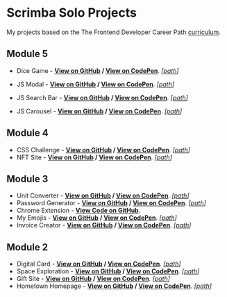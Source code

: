 # Scrimba Solo Projects

My projects based on the The Frontend Developer Career Path [curriculum](https://scrimba.com/learn/frontend).

## Module 5

- Dice Game - __[View on GitHub](https://arcismd.github.io/scrimba/challenge-dice-game/) / [View on CodePen](https://codepen.io/arcismd/pen/ExQNbQo)__. _[[path](https://github.com/arcismd/scrimba/tree/main/challenge-dice-game)]_

- JS Modal - __[View on GitHub](https://arcismd.github.io/scrimba/js-modal-search-bar-carousel/modal/) / [View on CodePen](https://codepen.io/arcismd/pen/qBxqVVY)__. _[[path](https://github.com/arcismd/scrimba/tree/main/js-modal-search-bar-carousel/modal)]_
- JS Search Bar - __[View on GitHub](https://arcismd.github.io/scrimba/js-modal-search-bar-carousel/search-bar/) / [View on CodePen](https://codepen.io/arcismd/pen/wvyoPpv)__. _[[path](https://github.com/arcismd/scrimba/tree/main/js-modal-search-bar-carousel/search-bar)]_
- JS Carousel - __[View on GitHub](https://arcismd.github.io/scrimba/js-modal-search-bar-carousel/carousel/) / [View on CodePen](https://codepen.io/arcismd/pen/YzepEYd)__. _[[path](https://github.com/arcismd/scrimba/tree/main//js-modal-search-bar-carousel/carousel)]_

## Module 4

- CSS Challenge - __[View on GitHub](https://arcismd.github.io/scrimba/css-challenge/) / [View on CodePen](https://codepen.io/arcismd/pen/poayqRG)__. _[[path](https://github.com/arcismd/scrimba/tree/main/css-challenge)]_
- NFT Site - __[View on GitHub](https://arcismd.github.io/scrimba/NFT-site/) / [View on CodePen](https://codepen.io/arcismd/pen/dydMwWN)__. _[[path](https://github.com/arcismd/scrimba/tree/main/NFT-site)]_

## Module 3

- Unit Converter - __[View on GitHub](https://arcismd.github.io/scrimba/solo-project-unit-converter/) / [View on CodePen](https://codepen.io/arcismd/pen/eYVNGaX)__. _[[path](https://github.com/arcismd/scrimba/tree/main/solo-project-unit-converter)]_
- Password Generator - __[View on GitHub](https://arcismd.github.io/scrimba/solo-project-pass-generator/) / [View on CodePen](https://codepen.io/arcismd/pen/JjpYRvp)__. _[[path](https://github.com/arcismd/scrimba/tree/main/solo-project-pass-generator)]_
- Chrome Extension - __[View Code on GitHub](https://github.com/arcismd/scrimba/tree/main/chrome-extension-project/)__.
- My Emojis - __[View on GitHub](https://arcismd.github.io/scrimba/solo-project-my-emojis/) / [View on CodePen](https://codepen.io/arcismd/pen/ZErboxp)__. _[[path](https://github.com/arcismd/scrimba/tree/main/solo-project-my-emojis)]_
- Invoice Creator - __[View on GitHub](https://arcismd.github.io/scrimba/solo-project-invoice-creator/) / [View on CodePen](https://codepen.io/arcismd/pen/gOvPRRm)__. _[[path](https://github.com/arcismd/scrimba/tree/main/solo-project-invoice-creator)]_

## Module 2

- Digital Card - __[View on GitHub](https://arcismd.github.io/scrimba/solo-digital-bussines-card/) / [View on CodePen](https://codepen.io/arcismd/pen/XWZXBGv)__. _[[path](https://github.com/arcismd/scrimba/tree/main/solo-digital-bussines-card)]_
- Space Exploration - __[View on GitHub](https://arcismd.github.io/scrimba/solo-space-exploration/) / [View on CodePen](https://codepen.io/arcismd/pen/vYdLPBY)__. _[[path](https://github.com/arcismd/scrimba/tree/main/solo-space-exploration)]_
- Gift Site - __[View on GitHub](https://arcismd.github.io/scrimba/solo-gift-site/) / [View on CodePen](https://codepen.io/arcismd/pen/vYdLPYY)__. _[[path](https://github.com/arcismd/scrimba/tree/main/solo-gift-site)]_
- Hometown Homepage - __[View on GitHub](https://arcismd.github.io/scrimba/hometown-homepage/) / [View on CodePen](https://codepen.io/arcismd/pen/NWyxJWp)__. _[[path](https://github.com/arcismd/scrimba/tree/main/hometown-homepage)]_
